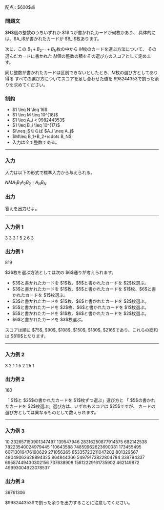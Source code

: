 
<div>

<span>

<span>

<p>
配点 : $600$点
</p>

<div>

<section>

### **問題文**

<p>
$N$個の整数のうちいずれか $1$つが書かれたカードが何枚かあり、
具体的には、$A_i$が書かれたカードが $B_i$枚あります。

次に、この $B_1+B_2\cdots +B_N$枚の中から $M$枚のカードを選ぶ方法について、
その選んだカードに書かれた $M$個の整数の積をその選び方のスコアとして定めます。

同じ整数が書かれたカードは区別できないとしたとき、$M$枚の選び方としてあり得る
すべての選び方についてスコアを足し合わせた値を $998244353$で割った余りを求めてください。
</p>

</section>

</div>

<div>

<section>

### **制約**

<ul>

<li>
$1 \leq N \leq 16$
</li>

<li>
$1 \leq M \leq 10^{18}$
</li>

<li>
$1 \leq A_i < 998244353$
</li>

<li>
$1 \leq B_i \leq 10^{17}$
</li>

<li>
$i\neq j$ならば $A_i \neq A_j$
</li>

<li>
$M\leq B_1+B_2+\cdots B_N$
</li>

<li>
入力は全て整数である。
</li>

</ul>

</section>

</div>

---

<div>

<div>

<section>

### **入力**

<p>
入力は以下の形式で標準入力から与えられる。
</p>

<div>

$N$$M$$A_1$$B_1$$A_2$$B_2$$\vdots$$A_N$$B_N$
</div>

</section>

</div>

<div>

<section>

### **出力**

<p>
答えを出力せよ。
</p>

</section>

</div>

</div>

---

<div>

<section>

### **入力例 1**

<div>

3 3
3 1
5 2
6 3

</div>

</section>

</div>

<div>

<section>

### **出力例 1**

<div>

819

</div>

<p>
$3$枚を選ぶ方法としては次の $6$通りが考えられます。
</p>

<ul>

<li>
$3$と書かれたカードを $1$枚、$5$と書かれたカードを $2$枚選ぶ。
</li>

<li>
$3$と書かれたカードを $1$枚、$5$と書かれたカードを $1$枚、$6$と書かれたカードを $1$枚選ぶ。
</li>

<li>
$3$と書かれたカードを $1$枚、$6$と書かれたカードを $2$枚選ぶ。
</li>

<li>
$5$と書かれたカードを $2$枚、$6$と書かれたカードを $1$枚選ぶ。
</li>

<li>
$5$と書かれたカードを $1$枚、$6$と書かれたカードを $2$枚選ぶ。
</li>

<li>
$6$と書かれたカードを $3$枚選ぶ。
</li>

</ul>

<p>
スコアは順に $75$, $90$, $108$, $150$, $180$, $216$であり、これらの総和は $819$となります。
</p>

</section>

</div>

---

<div>

<section>

### **入力例 2**

<div>

3 2
1 1
5 2
25 1

</div>

</section>

</div>

<div>

<section>

### **出力例 2**

<div>

180

</div>

<p>
「 $1$と $25$の書かれたカードを $1$枚ずつ選ぶ」選び方と
「 $5$の書かれたカードを $2$枚選ぶ」選び方は、いずれもスコアは $25$ですが、
カードの選び方としては異なるものとして数えられます。
</p>

</section>

</div>

---

<div>

<section>

### **入力例 3**

<div>

10 232657150901347497
139547946 28316250877914575
682142538 78223540024979445
110643588 74859962623690081
173455495 60713016476190629
271056265 85335723211047202
801329567 48049062628894325
864844366 54979173822804784
338794337 69587449430302156
737638908 15812229161735902
462149872 49993004923078537

</div>

</section>

</div>

<div>

<section>

### **出力例 3**

<div>

39761306

</div>

<p>
$998244353$で割った余りを出力することに注意してください。
</p>

</section>

</div>

</span>

</span>

</div>
